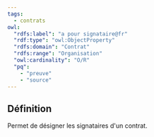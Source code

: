 ```yaml
---
tags:
  - contrats
owl:
  "rdfs:label": "a pour signataire@fr"
  "rdf:type": "owl:ObjectProperty"
  "rdfs:domain": "Contrat"
  "rdfs:range": "Organisation"
  "owl:cardinality": "O/R"
  "pq":
    - "preuve"
    - "source"
---
```


<OntologyTable frontMatter={frontMatter}/>

## Définition

Permet de désigner les signataires d'un contrat.
